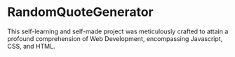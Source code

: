 # RandomQuoteGenerator
This self-learning and self-made project was meticulously crafted to attain a profound comprehension of Web Development, encompassing Javascript, CSS, and HTML.
